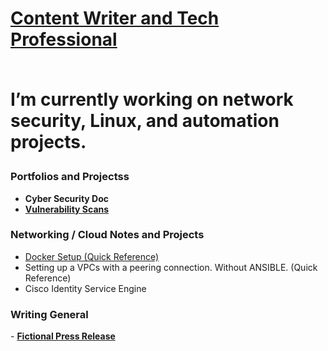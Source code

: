 
<h1> <a href="https://github.com/ChrisWMaker80"> Content Writer and Tech Professional</a>
<br><br>

  
I’m currently working on network security, Linux, and automation projects.



<h3> Portfolios and Projectss</h3>


- <b> Cyber Security Doc</b>
- <b><A href="https://github.com/ChrisWMaker80/Vulnerabletesting001"> Vulnerability Scans</a></b>


<h3> Networking / Cloud Notes and Projects</h3>

- <a href="https://github.com/ChrisWMaker80/Dock-Test-1">Docker Setup (Quick Reference)</a>
- Setting up a VPCs with a peering connection. Without ANSIBLE. (Quick Reference)
- Cisco Identity Service Engine


<h3> Writing General </h3>
- <b><A href="https://github.com/ChrisWMaker80/FileSample1"> Fictional Press Release</a></b>





[linkedin]: https://www.linkedin.com/in/christopher-williams-7a503572

<br>






